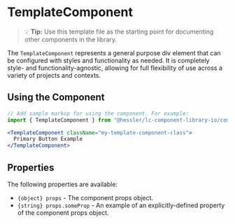 # TemplateComponent

> 💡 **Tip:** Use this template file as the starting point for documenting other components in the library.

The `TemplateComponent` represents a general purpose div element that can be configured with styles and functionality as needed. It is completely style- and functionality-agnostic, allowing for full flexibility of use across a variety of projects and contexts.

## Using the Component

```jsx
// Add sample markup for using the component. For example:
import { TemplateComponent } from "@hessler/lc-component-library-io/components";

<TemplateComponent className="my-template-component-class">
  Primary Button Example
</TemplateComponent>
```

## Properties

The following properties are available:

- `{object} props` - The component props object.
- `{string} props.someProp` - An example of an explicitly-defined property of the component props object.

